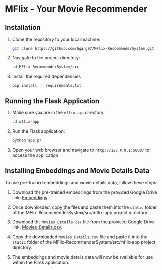 # MFlix - Your Movie Recommender

## Installation

1. Clone the repository to your local machine:

   ```bash
   git clone https://github.com/hgarg97/MFlix-RecommenderSystem.git
   ```

2. Navigate to the project directory:

   ```bash
   cd MFlix-RecommenderSystem/src
   ```

3. Install the required dependencies:

   ```bash
   pip install -r requirements.txt
   ```

## Running the Flask Application

1. Make sure you are in the `mflix-app` directory.

   ```bash
   cd mflix-app
   ```

2. Run the Flask application:

   ```bash
   python app.py
   ```

3. Open your web browser and navigate to `http://127.0.0.1:5000/` to access the application.

## Installing Embeddings and Movie Details Data

To use pre-trained embeddings and movie details data, follow these steps:

1. Download the pre-trained embeddings from the provided Google Drive link: [Embeddings](https://drive.google.com/drive/folders/1Pz1mdHde2f7k1ODr8QlKTshbVzgz9jJR?usp=sharing).

2. Once downloaded, copy the files and paste them into the `static` folder of the MFlix-RecommenderSystem/src/mflix-app project directory.

3. Download the `Movies_Details.csv` file from the provided Google Drive link: [Movies_Details.csv](https://drive.google.com/file/d/1w9Vr9wNvhlhzmBCPbJpE5YzsnMvpbk9q/view?usp=drive_link).

4. Copy the downloaded `Movies_Details.csv` file and paste it into the `static` folder of the MFlix-RecommenderSystem/src/mflix-app project directory.

5. The embeddings and movie details data will now be available for use within the Flask application.

